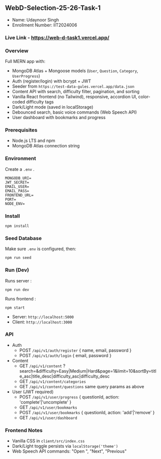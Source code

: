 ## WebD-Selection-25-26-Task-1

- Name: Udaynoor Singh
- Enrollment Number: IIT2024006

### Live Link - https://web-d-task1.vercel.app/


### Overview
Full MERN app with:
- MongoDB Atlas + Mongoose models (`User`, `Question`, `Category`, `UserProgress`)
- Auth (register/login) with bcrypt + JWT
- Seeder from `https://test-data-gules.vercel.app/data.json`
- Content API with search, difficulty filter, pagination, and sorting
- Vanilla React frontend (no Tailwind), responsive, accordion UI, color-coded difficulty tags
- Dark/Light mode (saved in localStorage)
- Debounced search, basic voice commands (Web Speech API)
- User dashboard with bookmarks and progress

### Prerequisites
- Node.js LTS and npm
- MongoDB Atlas connection string

### Environment
Create a `.env` .
```
MONGODB_URI=
JWT_SECRET=
EMAIL_USER=
EMAIL_PASS=
FRONTEND_URL=
PORT=
NODE_ENV=
```

### Install
```
npm install
```

### Seed Database
Make sure `.env` is configured, then:
```
npm run seed
```

### Run (Dev)
Runs server :
```
npm run dev
```
Runs frontend :
```
npm start
```
- Server: `http://localhost:5000`
- Client: `http://localhost:3000`

### API
- Auth
  - POST `/api/v1/auth/register` { name, email, password }
  - POST `/api/v1/auth/login` { email, password }
- Content
  - GET `/api/v1/content` ?search=&difficulty=Easy|Medium|Hard&page=1&limit=10&sortBy=title_asc|title_desc|difficulty_asc|difficulty_desc
  - GET `/api/v1/content/categories`
  - GET `/api/v1/content/questions` same query params as above
- User (JWT required)
  - POST `/api/v1/user/progress` { questionId, action: 'complete'|'uncomplete' }
  - GET `/api/v1/user/bookmarks`
  - POST `/api/v1/user/bookmarks` { questionId, action: 'add'|'remove' }
  - GET `/api/v1/user/dashboard`

### Frontend Notes
- Vanilla CSS in `client/src/index.css`
- Dark/Light toggle persists via `localStorage('theme')`
- Web Speech API commands: "Open <term>", "Next", "Previous"
